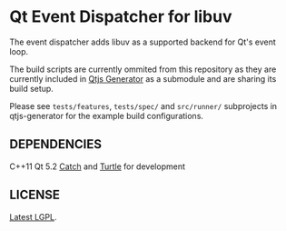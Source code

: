 Qt Event Dispatcher for libuv
=============================

The event dispatcher adds libuv as a supported backend
for Qt's event loop.

The build scripts are currently ommited from this repository
as they are currently included in [Qtjs Generator](http://github.com/svalaskevicius/qtjs-generator/)
as a submodule and are sharing its build setup.

Please see `tests/features`, `tests/spec/` and `src/runner/` subprojects in qtjs-generator for the example build configurations.

DEPENDENCIES
------------

C++11
Qt 5.2
[Catch](http://github.com/philsquared/Catch) and [Turtle](http://turtle.sourceforge.net/) for development


LICENSE
-------

[Latest LGPL](https://www.gnu.org/licenses/lgpl.html).


